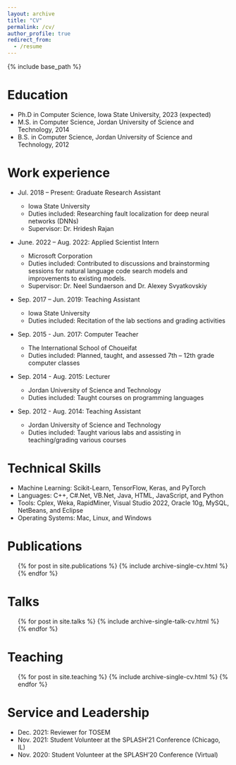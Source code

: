 ```yaml
---
layout: archive
title: "CV"
permalink: /cv/
author_profile: true
redirect_from:
  - /resume
---
```


{% include base_path %}

Education
======
* Ph.D in Computer Science, Iowa State University, 2023 (expected)
* M.S. in Computer Science, Jordan University of Science and Technology, 2014
* B.S. in Computer Science, Jordan University of Science and Technology, 2012


Work experience
======
* Jul. 2018 – Present: Graduate Research Assistant
  * Iowa State University
  * Duties included:  Researching fault localization for deep neural networks (DNNs)
  * Supervisor: Dr. Hridesh Rajan

* June. 2022 – Aug. 2022: Applied Scientist Intern
  * Microsoft Corporation
  * Duties included: Contributed to discussions and brainstorming sessions for natural language code search models and improvements to existing models.
  * Supervisor: Dr. Neel Sundaerson and Dr. Alexey Svyatkovskiy
  
* Sep. 2017 – Jun. 2019: Teaching Assistant
  * Iowa State University
  * Duties included: Recitation of the lab sections and grading activities

* Sep. 2015 - Jun. 2017: Computer Teacher
  * The International School of Choueifat
  * Duties included: Planned, taught, and assessed 7th – 12th grade computer classes

* Sep. 2014 - Aug. 2015: Lecturer
  * Jordan University of Science and Technology
  * Duties included:  Taught courses on programming languages

* Sep. 2012 - Aug. 2014: Teaching Assistant
  * Jordan University of Science and Technology
  * Duties included: Taught various labs and assisting in teaching/grading various courses


Technical Skills
======
* Machine Learning: Scikit-Learn, TensorFlow, Keras, and PyTorch
* Languages: C++, C#.Net, VB.Net, Java, HTML, JavaScript, and Python
* Tools: Cplex, Weka, RapidMiner, Visual Studio 2022, Oracle 10g, MySQL, NetBeans, and Eclipse
* Operating Systems: Mac, Linux, and Windows


Publications
======
  <ul>{% for post in site.publications %}
    {% include archive-single-cv.html %}
  {% endfor %}</ul>
  
Talks
======
  <ul>{% for post in site.talks %}
    {% include archive-single-talk-cv.html %}
  {% endfor %}</ul>
  
Teaching
======
  <ul>{% for post in site.teaching %}
    {% include archive-single-cv.html %}
  {% endfor %}</ul>
  
Service and Leadership
======
* Dec. 2021: Reviewer for TOSEM
* Nov. 2021: Student Volunteer at the SPLASH’21 Conference (Chicago, IL)
* Nov. 2020: Student Volunteer at the SPLASH’20 Conference (Virtual)

